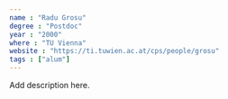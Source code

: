 ```yaml
---
name : "Radu Grosu"
degree : "Postdoc"
year : "2000"
where : "TU Vienna"
website : "https://ti.tuwien.ac.at/cps/people/grosu"
tags : ["alum"]
---
```

Add description here.
